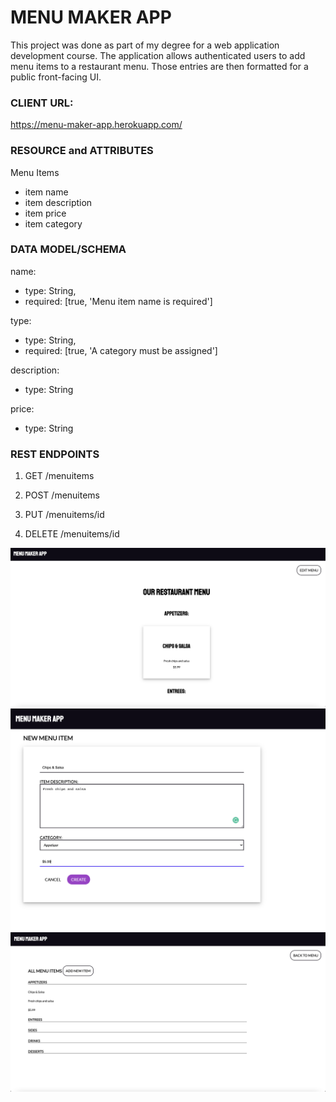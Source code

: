 # MENU MAKER APP
This project was done as part of my degree for a web application development course. The application allows authenticated users to add menu items to a restaurant menu. Those entries are then formatted for a public front-facing UI.
### CLIENT URL:
https://menu-maker-app.herokuapp.com/

### RESOURCE and ATTRIBUTES
Menu Items
* item name
* item description
* item price
* item category

### DATA MODEL/SCHEMA
name: 
* type: String,
* required: [true, 'Menu item name is required']
	
type: 
* type: String,
* required: [true, 'A category must be assigned']

description: 
* type: String

price: 
* type: String



### REST ENDPOINTS
1. GET /menuitems
2. POST /menuitems
3. PUT /menuitems/id

4. DELETE /menuitems/id

<img src="mm-screen1.png"/>
<img src="mm-screen2.png"/>
<img src="mm-screen3.png"/>
